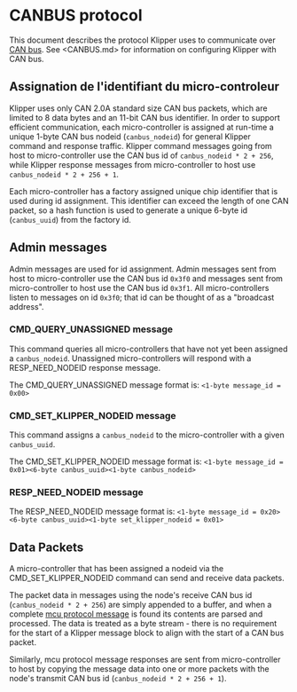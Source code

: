 # CANBUS protocol

This document describes the protocol Klipper uses to communicate over [CAN bus](https://en.wikipedia.org/wiki/CAN_bus). See <CANBUS.md> for information on configuring Klipper with CAN bus.

## Assignation de l'identifiant du micro-controleur

Klipper uses only CAN 2.0A standard size CAN bus packets, which are limited to 8 data bytes and an 11-bit CAN bus identifier. In order to support efficient communication, each micro-controller is assigned at run-time a unique 1-byte CAN bus nodeid (`canbus_nodeid`) for general Klipper command and response traffic. Klipper command messages going from host to micro-controller use the CAN bus id of `canbus_nodeid * 2 + 256`, while Klipper response messages from micro-controller to host use `canbus_nodeid * 2 + 256 + 1`.

Each micro-controller has a factory assigned unique chip identifier that is used during id assignment. This identifier can exceed the length of one CAN packet, so a hash function is used to generate a unique 6-byte id (`canbus_uuid`) from the factory id.

## Admin messages

Admin messages are used for id assignment. Admin messages sent from host to micro-controller use the CAN bus id `0x3f0` and messages sent from micro-controller to host use the CAN bus id `0x3f1`. All micro-controllers listen to messages on id `0x3f0`; that id can be thought of as a "broadcast address".

### CMD_QUERY_UNASSIGNED message

This command queries all micro-controllers that have not yet been assigned a `canbus_nodeid`. Unassigned micro-controllers will respond with a RESP_NEED_NODEID response message.

The CMD_QUERY_UNASSIGNED message format is: `<1-byte message_id = 0x00>`

### CMD_SET_KLIPPER_NODEID message

This command assigns a `canbus_nodeid` to the micro-controller with a given `canbus_uuid`.

The CMD_SET_KLIPPER_NODEID message format is: `<1-byte message_id = 0x01><6-byte canbus_uuid><1-byte canbus_nodeid>`

### RESP_NEED_NODEID message

The RESP_NEED_NODEID message format is: `<1-byte message_id = 0x20><6-byte canbus_uuid><1-byte set_klipper_nodeid = 0x01>`

## Data Packets

A micro-controller that has been assigned a nodeid via the CMD_SET_KLIPPER_NODEID command can send and receive data packets.

The packet data in messages using the node's receive CAN bus id (`canbus_nodeid * 2 + 256`) are simply appended to a buffer, and when a complete [mcu protocol message](Protocol.md) is found its contents are parsed and processed. The data is treated as a byte stream - there is no requirement for the start of a Klipper message block to align with the start of a CAN bus packet.

Similarly, mcu protocol message responses are sent from micro-controller to host by copying the message data into one or more packets with the node's transmit CAN bus id (`canbus_nodeid * 2 + 256 + 1`).
